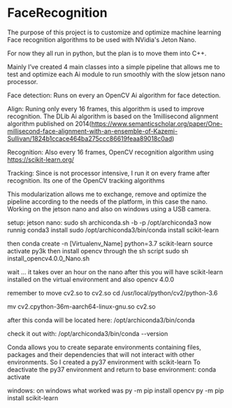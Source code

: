# FaceRecognition
The purpose of this project is to customize and optimize machine learning Face recognition algorithms to be used with NVidia's Jeton Nano.

For now they all run in python, but the plan is to move them into C++.

Mainly I’ve created 4 main classes into a simple pipeline that allows me to test and optimize each Ai module to run smoothly with the slow jetson nano processor.

Face detection: Runs on every an OpenCV Ai algorithm for face detection.

Align: Runing only every 16 frames, this algorithm is used to improve recognition. The DLib Ai algorithm is based on the 1millisecond alignment algorithm published on 2014(https://www.semanticscholar.org/paper/One-millisecond-face-alignment-with-an-ensemble-of-Kazemi-Sullivan/1824b1ccace464ba275ccc86619feaa89018c0ad) 

Recognition: Also every 16 frames, OpenCV recognition algorithm using https://scikit-learn.org/

Tracking: Since is not processor intensive, I run it on every frame after recognition. Its one of the OpenCV tracking algorithms

This modularization allows me to exchange, remove and optimize the pipeline according to the needs of the platform, in this case the nano.
Working on the jetson nano and also on windows using a USB camera.

setup:
jetson nano:
sudo sh archiconda.sh -b -p /opt/archiconda3
 now runnig conda3 install 
 sudo /opt/archiconda3/bin/conda install scikit-learn

then 
 conda create -n [Virtualenv_Name] python=3.7 scikit-learn
 source activate py3k
 then install opencv through the sh script
 sudo sh install_opencv4.0.0_Nano.sh

 wait ... it takes over an hour on the nano
 after this you will have scikit-learn installed on the virtual environment
 and also opencv 4.0.0

 remember to move cv2.so to cv2.so
 cd /usr/local/python/cv2/python-3.6

mv cv2.cpython-36m-aarch64-linux-gnu.so cv2.so

after this conda will be located here:
/opt/archiconda3/bin/conda

check it out with:
/opt/archiconda3/bin/conda --version

Conda allows you to create separate environments containing files, packages and their dependencies that will not interact with other environments. So I created a py37 environment with scikit-learn
To deactivate the py37 environment and return to base environment: conda activate


windows:
 on windows what worked was 
py -m pip install opencv
py -m pip install scikit-learn
